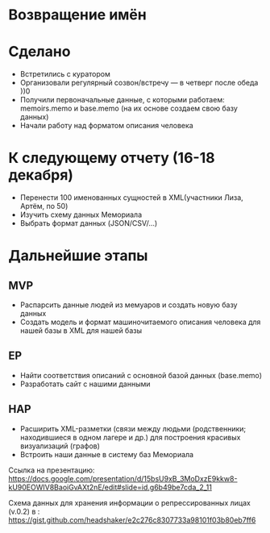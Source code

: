 # Возвращение имён

# Сделано 

* Встретились с куратором
* Организовали регулярный созвон/встречу — в четверг после обеда ))0
* Получили первоначальные данные, с которыми работаем: memoirs.memo и base.memo (на их основе создаем свою базу данных)
* Начали работу над форматом описания человека

# К следующему отчету (16-18 декабря)

* Перенести 100 именованных сущностей в XML(участники Лиза, Артём, по 50)
* Изучить схему данных Мемориала
* Выбрать формат данных (JSON/CSV/...)

# Дальнейшие этапы 
## MVP
* Распарсить данные людей из мемуаров  и создать новую базу данных 
* Создать модель и формат машиночитаемого описания человека для нашей базы в XML для нашей базы

## EP
* Найти соответствия описаний с основной базой данных (base.memo) 
* Разработать сайт с нашими данными

## HAP
* Расширить XML-разметки (связи между людьми (родственники; находившиеся в одном лагере и др.) для построения красивых визуализаций (графов)
* Встроить наши данные в систему баз Мемориала

Ссылка на презентацию: https://docs.google.com/presentation/d/15bsU9xB_3MoDxzE9kkw8-kU90EOWIV8BaoiGvAXt2nE/edit#slide=id.g6b49be7cda_2_11

Схема данных для хранения информации о репрессированных лицах (v.0.2) в : https://gist.github.com/headshaker/e2c276c8307733a98101f03b80eb7ff6
